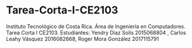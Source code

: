 # Tarea-Corta-I-CE2103
Instituto Tecnológico de Costa Rica. Área de Ingeniería en Computadores. Tarea Corta I CE2103. Estudiantes: Yendry Díaz Solís 2015068804 , Carlos Leahy Vásquez 2016082668, Roger Mora González 2017115791
